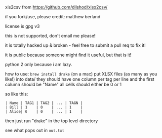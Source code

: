 xls2csv from https://github.com/dilshod/xlsx2csv/

if you fork/use, please credit: matthew berland

license is gpg v3

this is not supported, don't email me please!

it is totally hacked up & broken - feel free to submit a pull req to fix it!

it is public because someone might find it useful, but that is it!

python 2 only because i am lazy.

how to use:
`brew install drake` (on a mac) 
put XLSX files (as many as you like!) into data/
they should have one column per tag per line and the first column should be "Name"
all cells should either be 0 or 1

so like this:
```
| Name | TAG1 | TAG2 | ... | TAGN |
| Bill | 1    | 0    | ... | 1    |
| Alice| 0    | 0    | ... | 1    |
```

then just run "drake" in the top level directory

see what pops out in `out.txt`
